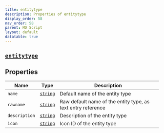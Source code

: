 ```yaml
---
title: entitytype
description: Properties of entitytype
display_order: 58
nav_order: 58
parent: MD Script
layout: default
datatable: true
---
```


##  [`entitytype`](./entitytype.html) 


## Properties

| Name | Type | Description |
|------|------|-------------|
| `name` | [`string`](./string.html) | Default name of the entity type |
| `rawname` | [`string`](./string.html) | Raw default name of the entity type, as text entry reference |
| `description` | [`string`](./string.html) | Description of the entity type |
| `icon` | [`string`](./string.html) | Icon ID of the entity type |




